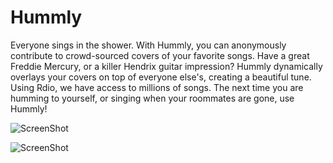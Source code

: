 Hummly
======
Everyone sings in the shower. With Hummly, you can anonymously contribute to crowd-sourced covers of your favorite songs.
Have a great Freddie Mercury, or a killer Hendrix guitar impression? Hummly dynamically overlays your covers on top of 
everyone else's, creating a beautiful tune. Using Rdio, we have access to millions of songs. The next time you are humming to 
yourself, or singing when your roommates are gone, use Hummly!


![ScreenShot](http://i.imgur.com/sinSY0zl.png)


![ScreenShot](http://i.imgur.com/dXUCuAfl.png)
